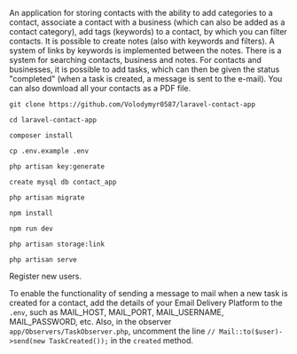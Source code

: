 An application for storing contacts with the ability to add categories to a contact, associate a contact with a business (which can also be added as a contact category), add tags (keywords) to a contact, by which you can filter contacts. It is possible to create notes (also with keywords and filters). A system of links by keywords is implemented between the notes. There is a system for searching contacts, business and notes. For contacts and businesses, it is possible to add tasks, which can then be given the status "completed" (when a task is created, a message is sent to the e-mail). You can also download all your contacts as a PDF file.

```git clone https://github.com/Volodymyr0587/laravel-contact-app```

```cd laravel-contact-app```

```composer install```

```cp .env.example .env```

```php artisan key:generate```

```create mysql db contact_app```

```php artisan migrate```

```npm install```

```npm run dev```

```php artisan storage:link```

```php artisan serve```

Register new users.

To enable the functionality of sending a message to mail when a new task is created for a contact, add the details of your Email Delivery Platform to the `.env`, such as MAIL_HOST, MAIL_PORT, MAIL_USERNAME, MAIL_PASSWORD, etc. Also, in the observer `app/Observers/TaskObserver.php`, uncomment the line `// Mail::to($user)->send(new TaskCreated());` in the `created` method.
